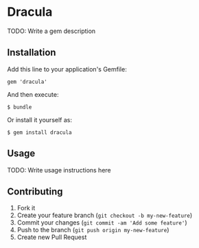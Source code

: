# Dracula

TODO: Write a gem description

## Installation

Add this line to your application's Gemfile:

    gem 'dracula'

And then execute:

    $ bundle

Or install it yourself as:

    $ gem install dracula

## Usage

TODO: Write usage instructions here

## Contributing

1. Fork it
2. Create your feature branch (`git checkout -b my-new-feature`)
3. Commit your changes (`git commit -am 'Add some feature'`)
4. Push to the branch (`git push origin my-new-feature`)
5. Create new Pull Request
